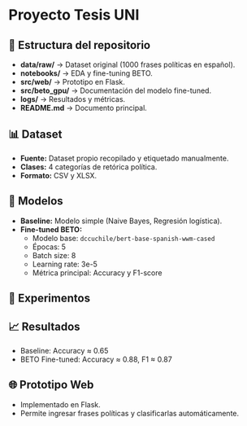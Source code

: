 # Proyecto Tesis UNI

## 📂 Estructura del repositorio
- **data/raw/** → Dataset original (1000 frases políticas en español).
- **notebooks/** → EDA y fine-tuning BETO.
- **src/web/** → Prototipo en Flask.
- **src/beto_gpu/** → Documentación del modelo fine-tuned.
- **logs/** → Resultados y métricas.
- **README.md** → Documento principal.

## 📊 Dataset
- **Fuente:** Dataset propio recopilado y etiquetado manualmente.
- **Clases:** 4 categorías de retórica política.
- **Formato:** CSV y XLSX.

## 🧠 Modelos
- **Baseline:** Modelo simple (Naive Bayes, Regresión logística).
- **Fine-tuned BETO:**  
  - Modelo base: `dccuchile/bert-base-spanish-wwm-cased`  
  - Épocas: 5  
  - Batch size: 8  
  - Learning rate: 3e-5  
  - Métrica principal: Accuracy y F1-score  

## 🧠 Experimentos

## 📈 Resultados
- Baseline: Accuracy ≈ 0.65  
- BETO Fine-tuned: Accuracy ≈ 0.88, F1 ≈ 0.87  

## 🌐 Prototipo Web
- Implementado en Flask.  
- Permite ingresar frases políticas y clasificarlas automáticamente.
